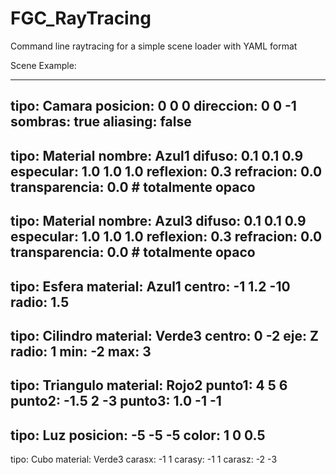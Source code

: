 FGC_RayTracing
==============

Command line raytracing for a simple scene loader with YAML format

Scene Example:

---
tipo: Camara
posicion: 0 0 0
direccion: 0 0 -1
sombras: true
aliasing: false
---
tipo: Material
nombre: Azul1
difuso: 0.1 0.1 0.9
especular: 1.0 1.0 1.0
reflexion: 0.3
refracion: 0.0
transparencia: 0.0 # totalmente opaco
---
tipo: Material
nombre: Azul3
difuso: 0.1 0.1 0.9
especular: 1.0 1.0 1.0
reflexion: 0.3
refracion: 0.0
transparencia: 0.0 # totalmente opaco
---
tipo: Esfera
material: Azul1
centro: -1 1.2 -10
radio: 1.5
---
tipo: Cilindro
material: Verde3
centro: 0 -2
eje: Z
radio: 1
min: -2
max: 3
---
tipo: Triangulo
material: Rojo2
punto1: 4 5 6
punto2: -1.5 2 -3
punto3: 1.0 -1 -1
---
tipo: Luz
posicion: -5 -5 -5
color: 1 0 0.5
---
tipo: Cubo
material: Verde3
carasx: -1 1
carasy: -1 1
carasz: -2 -3
